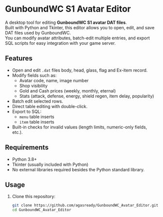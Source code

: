 # GunboundWC S1 Avatar Editor

A desktop tool for editing **GunboundWC S1 avatar DAT files**.  
Built with Python and Tkinter, this editor allows you to open, edit, and save DAT files used by GunboundWC.  
You can modify avatar attributes, batch-edit multiple entries, and export SQL scripts for easy integration with your game server.

## Features
- Open and edit `.dat` files body, head, glass, flag and Ex-item record.
- Modify fields such as:
  - Avatar code, name, image number
  - Shop visibility
  - Gold and Cash prices (weekly, monthly, eternal)
  - Stats (attack, defense, energy, shield regen, item delay, popularity)
- Batch edit selected rows.
- Direct table editing with double-click.
- Export to SQL:
  - `menu` table inserts
  - `item` table inserts
- Built-in checks for invalid values (length limits, numeric-only fields, etc.).

## Requirements
- Python 3.8+
- Tkinter (usually included with Python)
- No external libraries required besides the Python standard library.

## Usage
1. Clone this repository:
   ```bash
   git clone https://github.com/agasready/GunboundWC_Avatar_Editor.git
   cd GunboundWC_Avatar_Editor
